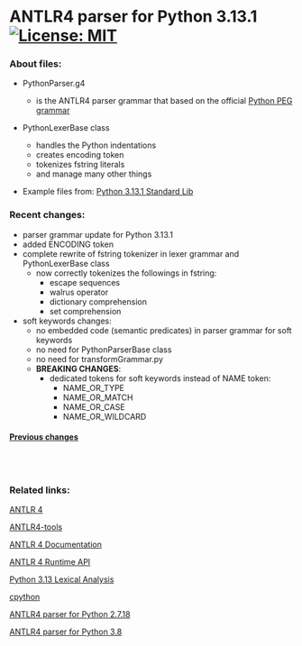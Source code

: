# ANTLR4 parser for Python 3.13.1 &nbsp; [![License: MIT](https://img.shields.io/badge/License-MIT-yellow.svg)](https://opensource.org/licenses/MIT)

### About files:
 - PythonParser.g4
   - is the ANTLR4 parser grammar that based on the official [Python PEG grammar](https://docs.python.org/3.13/reference/grammar.html)

 - PythonLexerBase class
    - handles the Python indentations
    - creates encoding token
    - tokenizes fstring literals
    - and manage many other things

- Example files from: [Python 3.13.1 Standard Lib](https://github.com/python/cpython/tree/3.13/Lib)

### Recent changes:
- parser grammar update for Python 3.13.1
- added ENCODING token
- complete rewrite of fstring tokenizer in lexer grammar and PythonLexerBase class
  - now correctly tokenizes the followings in fstring:
      - escape sequences
      - walrus operator
      - dictionary comprehension
      - set comprehension
- soft keywords changes:
  - no embedded code (semantic predicates) in parser grammar for soft keywords
  - no need for PythonParserBase class
  - no need for transformGrammar.py
  - **BREAKING CHANGES**:
    - dedicated tokens for soft keywords instead of NAME token:
      - NAME_OR_TYPE
      - NAME_OR_MATCH
      - NAME_OR_CASE
      - NAME_OR_WILDCARD

#### [Previous changes](https://github.com/RobEin/ANTLR4-parser-for-Python-3.13/blob/main/changes.txt)

<br/><br/> 
### Related links:
[ANTLR 4](https://www.antlr.org/)

[ANTLR4-tools](https://github.com/antlr/antlr4/blob/master/doc/getting-started.md#getting-started-the-easy-way-using-antlr4-tools)

[ANTLR 4 Documentation](https://github.com/antlr/antlr4/tree/master/doc)

[ANTLR 4 Runtime API](https://www.antlr.org/api/Java/)

[Python 3.13 Lexical Analysis](https://docs.python.org/3.13/reference/lexical_analysis.html)

[cpython](https://github.com/python/cpython)

[ANTLR4 parser for Python 2.7.18](https://github.com/RobEin/ANTLR4-parser-for-Python-2.7.18)

[ANTLR4 parser for Python 3.8](https://github.com/RobEin/ANTLR4-parser-for-Python-3.8.12)
